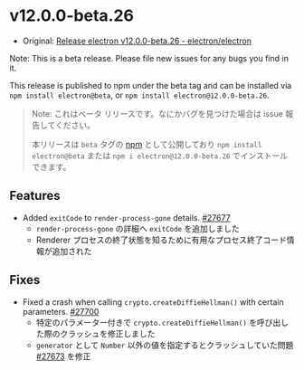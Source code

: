 # v12.0.0-beta.26

- Original: [Release electron v12.0.0-beta.26 - electron/electron](https://github.com/electron/electron/releases/tag/v12.0.0-beta.26)

Note: This is a beta release. Please file new issues for any bugs you find in it.

This release is published to npm under the beta tag and can be installed via `npm install electron@beta`, or `npm install electron@12.0.0-beta.26`.

> Note: これはベータ リリースです。なにかバグを見つけた場合は issue 報告してください。
>
> 本リリースは `beta` タグの [npm](https://www.npmjs.com/package/electron) として公開しており `npm install electron@beta` または `npm i electron@12.0.0-beta.26` でインストールできます。

## Features

- Added `exitCode` to `render-process-gone` details. [#27677](https://github.com/electron/electron/pull/27677)
  - `render-process-gone` の詳細へ `exitCode` を追加しました
  - Renderer プロセスの終了状態を知るために有用なプロセス終了コード情報が追加された

## Fixes

- Fixed a crash when calling `crypto.createDiffieHellman()` with certain parameters. [#27700](https://github.com/electron/electron/pull/27700)
  - 特定のパラメーター付きで `crypto.createDiffieHellman()` を呼び出した際のクラッシュを修正しました
  - `generator` として `Number` 以外の値を指定するとクラッシュしていた問題 [#27673](https://github.com/electron/electron/issues/27673) を修正
